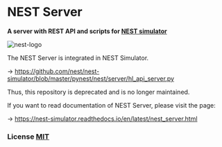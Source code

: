 # NEST Server

**A server with REST API and scripts for [NEST simulator](http://www.nest-simulator.org/)**

![nest-logo](http://www.nest-simulator.org/wp-content/uploads/2015/03/nest_logo.png)

The NEST Server is integrated in NEST Simulator.

  -> https://github.com/nest/nest-simulator/blob/master/pynest/nest/server/hl_api_server.py

Thus, this repository is deprecated and is no longer maintained.

If you want to read documentation of NEST Server, please visit the page:

  -> https://nest-simulator.readthedocs.io/en/latest/nest_server.html

### License [MIT](LICENSE)
